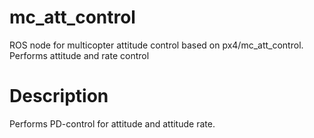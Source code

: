 # mc_att_control
ROS node for multicopter attitude control based on px4/mc_att_control. Performs attitude and rate control

# Description
Performs PD-control for attitude and attitude rate.

